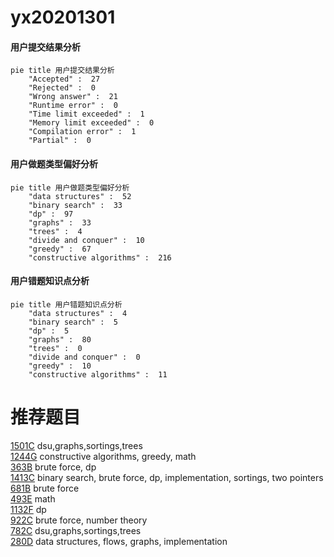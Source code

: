 # yx20201301

<!-- tabs:start -->



#### **用户提交结果分析**

```mermaid
pie title 用户提交结果分析
    "Accepted" :  27
    "Rejected" :  0
    "Wrong answer" :  21
    "Runtime error" :  0
    "Time limit exceeded" :  1
    "Memory limit exceeded" :  0
    "Compilation error" :  1
    "Partial" :  0
```

#### **用户做题类型偏好分析**

```mermaid
pie title 用户做题类型偏好分析
    "data structures" :  52
    "binary search" :  33
    "dp" :  97
    "graphs" :  33
    "trees" :  4
    "divide and conquer" :  10
    "greedy" :  67
    "constructive algorithms" :  216
```
#### **用户错题知识点分析**

```mermaid
pie title 用户错题知识点分析
    "data structures" :  4
    "binary search" :  5
    "dp" :  5
    "graphs" :  80
    "trees" :  0
    "divide and conquer" :  0
    "greedy" :  10
    "constructive algorithms" :  11
```



<!-- tabs:end -->
# 推荐题目
[1501C](https://codeforces.com/contest/1501/problem/C)		dsu,graphs,sortings,trees		  
[1244G](https://codeforces.com/contest/1244/problem/G)		constructive algorithms,
                        greedy,
                        math		  
[363B](https://codeforces.com/contest/363/problem/B)		brute force,
                        dp		  
[1413C](https://codeforces.com/contest/1413/problem/C)		binary search,
                        brute force,
                        dp,
                        implementation,
                        sortings,
                        two pointers		  
[681B](https://codeforces.com/contest/681/problem/B)		brute force		  
[493E](https://codeforces.com/contest/493/problem/E)		math		  
[1132F](https://codeforces.com/contest/1132/problem/F)		dp		  
[922C](https://codeforces.com/contest/922/problem/C)		brute force,
                        number theory		  
[782C](https://codeforces.com/contest/782/problem/C)		dsu,graphs,sortings,trees		  
[280D](https://codeforces.com/contest/280/problem/D)		data structures,
                        flows,
                        graphs,
                        implementation		  
